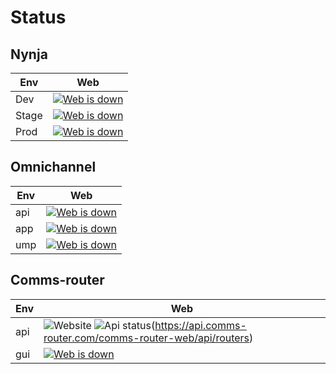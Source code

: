 # Status
## Nynja
| Env | Web |
| ------ | ------ |
| Dev | [![Web is down](https://web.staging.nynja.net/favicon.ico)](https://web.staging.nynja.net) |
| Stage | [![Web is down](https://web.dev-eu.nynja.net/favicon.ico)](https://web.dev-eu.nynja.net) |
| Prod | [![Web is down](https://web.nynja.net/favicon.ico)](https://web.nynja.net) |

## Omnichannel
| Env | Web |
| ------ | ------ |
| api | [![Web is down](https://img.shields.io/website/https/nexmo-omni-channel.geeks-lab.net/cs/api/applications)](https://nexmo-omni-channel.geeks-lab.net/cs/api) |
| app | [![Web is down](https://nexmo-omni-channel.geeks-lab.net/cs/app/favicon-32x32.png)](https://nexmo-omni-channel.geeks-lab.net/cs/app) |
| ump | [![Web is down](http://nexmo-omni-channel.geeks-lab.net/cs/ump/favicon-32x32.png)](http://nexmo-omni-channel.geeks-lab.net/cs/ump) |

## Comms-router
| Env | Web |
| ------ | ------ |
| api | <img alt="Website" src="https://img.shields.io/website/https/api.comms-router.com/comms-router-web/api/routers.svg"> ![Api status](https://img.shields.io/website/https/api.comms-router.com/comms-router-web/api/routers.svg)(https://api.comms-router.com/comms-router-web/api/routers) |
| gui | [![Web is down](https://api.comms-router.com/comms-router-gui/favicon.ico)](https://api.comms-router.com/comms-router-gui/) |

